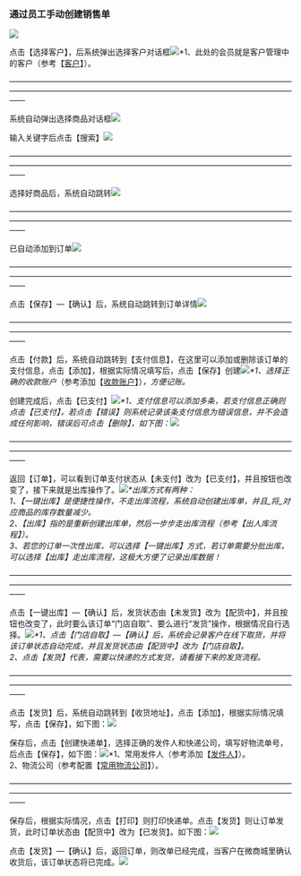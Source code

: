 ### 通过员工手动创建销售单

![](/assets/cjlsd-1.png)

点击【选择客户】，后系统弹出选择客户对话框![](/assets/cjlsd-2.png)\*1、此处的会员就是客户管理中的客户（参考【[客户](/ke-hu.md)】）。

——————————————————————————————————————————————————————————————————————————

系统自动弹出选择商品对话框![](/assets/cjlsd-3.png)

输入关键字后点击【搜索】![](/assets/cjlsd-4.png)

——————————————————————————————————————————————————————————————————————————

选择好商品后，系统自动跳转![](/assets/cjlsd-5.png)

——————————————————————————————————————————————————————————————————————————

已自动添加到订单![](/assets/cjlsd-6.png)

——————————————————————————————————————————————————————————————————————————

点击【保存】—【确认】后，系统自动跳转到订单详情![](/assets/cjlsd-7.png)

——————————————————————————————————————————————————————————————————————————

点击【付款】后，系统自动跳转到【支付信息】，在这里可以添加或删除该订单的支付信息，点击【添加】，根据实际情况填写后，点击【保存】创建![](/assets/cjlsd-8.png)_\*1、选择正确的收款账户_（参考添加【[收款账户](/cai-wu-zi-liao/shou-kuan-zhang-hu.md)】）_，方便记账。_

创建完成后，点击【已支付】![](/assets/cjlsd-9.png)_\*1、支付信息可以添加多条，若支付信息正确则点击【已支付】，若点击【错误】则系统记录该条支付信息为错误信息，并不会造成任何影响，错误后可点击【删除】，如下图：_![](/assets/cjlsd-10.png)

——————————————————————————————————————————————————————————————————————————

返回【订单】，可以看到订单支付状态从【未支付】改为【已支付】，并且按钮也改变了，接下来就是出库操作了。![](/assets/cjlsd-11.png)_\*出库方式有两种：  
1、【一键出库】是便捷性操作，不走出库流程，系统自动创建出库单，并且_将_对应商品的库存数量减少。  
2、【出库】指的是重新创建出库单，然后一步步走出库流程（参考【出人库流程】）。  
3、若您的订单一次性出库，可以选择【一键出库】方式，若订单需要分批出库，可以选择【出库】走出库流程，这极大方便了记录出库数据！_

——————————————————————————————————————————————————————————————————————————

点击【一键出库】—【确认】后，发货状态由【未发货】改为【配货中】，并且按钮也改变了，此时要么该订单“门店自取”、要么进行“发货”操作，根据情况自行选择。![](/assets/cjlsd-12.png)_\*1、点击【门店自取】—【确认】后，系统会记录客户在线下取货，并将该订单状态自动完成，并且发货状态由【配货中】改为【门店自取】。  
  2、点击【发货】代表，需要以快递的方式发货，请看接下来的发货流程。_

——————————————————————————————————————————————————————————————————————————

点击【发货】后，系统自动跳转到【收货地址】，点击【添加】，根据实际情况填写，点击【保存】，如下图：![](/assets/cjlsd-13.png)

保存后，点击【创建快递单】，选择正确的发件人和快递公司，填写好物流单号，后点击【保存】，如下图：![](/assets/cjlsd-14.png)\*1、常用发件人（参考添加【[发件人](/pzfjr)】）。  
  2、物流公司（参考配置【[常用物流公司](/wlgs)】）。

——————————————————————————————————————————————————————————————————————————

保存后，根据实际情况，点击【打印】则打印快递单。点击【发货】则让订单发货，此时订单状态由【配货中】改为【已发货】。如下图：![](/assets/cjlsd-15.png)

点击【发货】—【确认】后，返回订单，则改单已经完成，当客户在微商城里确认收货后，该订单状态将已完成。![](/assets/cjlsd-16.png)

